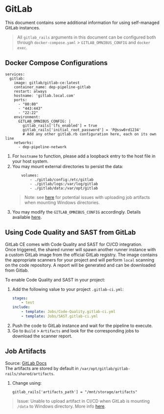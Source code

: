 # GitLab 
This document contains some additional information for using self-managed GitLab instances.  
> All `gitlab_rails` arguments in this document can be configured both through `docker-compose.yaml` > `GITLAB_OMNIBUS_CONFIG` and `docker exec`.

## Docker Compose Configurations
```
services:
  gitlab:
    image: gitlab/gitlab-ce:latest
    container_name: dep-pipeline-gitlab
    restart: always
    hostname: 'gitlab.local.com'
    ports:
      - "80:80"
      - "443:443"
      - "22:22"
    environment:
      GITLAB_OMNIBUS_CONFIG: |
        gitlab_rails['lfs_enabled'] = true
        gitlab_rails['initial_root_password'] = 'P@ssw0rd1234'
        # Add any other gitlab.rb configuration here, each on its own line
    networks:
      - dep-pipeline-network
```
1. For `hostname` to function, please add a loopback entry to the host file in your host system.
2. You may mount external directories to persist the data:
    ```
        volumes:
            - ./gitlab/config:/etc/gitlab
            - ./gitlab/logs:/var/log/gitlab
            - ./gitlab/data:/var/opt/gitlab
    ```
    >Note: see [here](#job-artifacts) for potential issues with uploading job artifacts when mounting Windows directories.
3. You may modify the `GITLAB_OMNIBUS_CONFIG` accordingly. Details available [here](https://docs.gitlab.com/ee/administration/environment_variables.html).

## Using Code Quality and SAST from GitLab
GitLab CE comes with Code Quality and SAST for CI/CD integration.  
Once triggered, the shared runner will spawn another runner instance with a custom GitLab image from the official GitLab registry. The image contains the appropriate scanners for your project and will perform `local` scanning on the code repository. A report will be generated and can be downloaded from Gitlab.

To enable Code Quality and SAST in your project:  
1. Add the following value to your project `.gitlab-ci.yml`:
    ```yaml
    stages:
        - test
    include:
        - template: Jobs/Code-Quality.gitlab-ci.yml
        - template: Jobs/SAST.gitlab-ci.yml
    ```
1. Push the code to GitLab instance and wait for the pipeline to execute.
1. Go to `Build` > `Artifacts` and look for the corresponding jobs to download the scanner report.  

## Job Artifacts
Source: [GitLab Docs](https://docs.gitlab.com/ee/administration/job_artifacts.html?tab=Docker)  
The artifacts are stored by default in `/var/opt/gitlab/gitlab-rails/shared/artifacts`.

1. Change using:
    ```
    gitlab_rails['artifacts_path'] = "/mnt/storage/artifacts"
    ```

> Issue: Unable to upload artifact in CI/CD when GitLab is mounting `/data` to Windows directory. More info [here](https://stackoverflow.com/questions/65324410/job-ends-with-error-warning-uploading-artifacts-as-archive-to-coordinator).